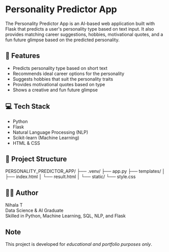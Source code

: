 # Personality Predictor App
The Personality Predictor App is an AI-based web application built with Flask that predicts a user's personality type based on text input. It also provides matching career suggestions, hobbies, motivational quotes, and a fun future glimpse based on the predicted personality.

## 🌟 Features
- Predicts personality type based on short text
- Recommends ideal career options for the personality
- Suggests hobbies that suit the personality traits
- Provides motivational quotes based on type
- Shows a creative and fun future glimpse

## 💻 Tech Stack
- Python
- Flask
- Natural Language Processing (NLP)
- Scikit-learn (Machine Learning)
- HTML & CSS

## 📁 Project Structure
PERSONALITY_PREDICTOR_APP/
├── .venv/
├── app.py
├── templates/
│   ├── index.html
│   └── result.html
│
└── static/
    └── style.css

## 👩‍💻 Author
  Nihala T  
  Data Science & AI Graduate  
  Skilled in Python, Machine Learning, SQL, NLP, and Flask

## Note
This project is developed for *educational and portfolio purposes only*.
